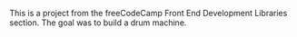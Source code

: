 This is a project from the freeCodeCamp Front End Development Libraries section. 
The goal was to build a drum machine.
